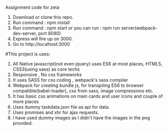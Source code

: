 Assignment code for zeta

1) Download or clone this repo.
2) Run command : npm install
3) Run command : npm start or you can run : npm run server(webpack-dev-server, port 8080)
4) Express will fire up on 3000.
5) Go to http://localhost:3000

#This project is uses:

1) All Native javascript(not even jquery) uses ES6 at most places, HTML5, CSS3(using sass) as core techs
2) Responsive , No css frameworks
3) It uses SASS for css coding , webpack's sass compiler
4) Webpack for creating bundle js, for transpiling ES6 to browser compatible(babel-loader), css from sass, image compressions etc.
5) It has basic css animations on main cards and user icons and couple of more places
6) Uses dummy taskdata.json file as api for data.
7) Uses promises and xhr for ajax requests.
8) I have used dummy images as I didn't have the images in the png provided.
